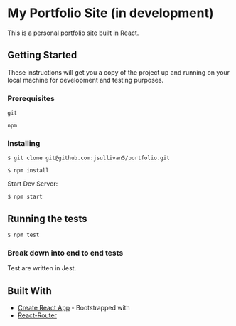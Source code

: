 # My Portfolio Site (in development)

This is a personal portfolio site built in React.

## Getting Started

These instructions will get you a copy of the project up and running on your local machine for development and testing purposes.

### Prerequisites

```
git
```

```
npm
```

### Installing

```
$ git clone git@github.com:jsullivan5/portfolio.git

```

```
$ npm install
```

Start Dev Server:

```
$ npm start
```

## Running the tests

```
$ npm test
```

### Break down into end to end tests

Test are written in Jest.

## Built With

* [Create React App](https://github.com/facebook/create-react-app) - Bootstrapped with
* [React-Router](https://reacttraining.com/react-router/)

